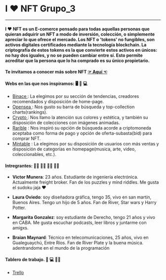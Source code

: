 
# I ❤️ NFT Grupo_3 
___
 #### I ❤️ NFT es un E-comerce pensado para todas aquellas personas que quieran adquirir un NFT a modo de inversión, colección, o simplemente apreciar lo que ofrece el mercado. Los NFT o 'tokens' no fungibles, son activos digitales certificados mediante la tecnología blockchain. La criptografía de estos tokens es la que convierte estos activos en únicos: no hay dos iguales, y no se pueden cambiar entre sí. Esto permite acreditar que la persona que lo ha comprado es su único propietario.




#### Te invitamos a conocer más sobre NFT   <a href = 'https://www.xataka.com/basics/que-nft-como-funcionan'>  ☞ Aquí ☜ </a> 


#### Webs en las que nos inspiramos: 🖥 📲 💻

+  <a href = 'https://www.binance.com/es-LA/nft/home' > Binace </a> : La elegimos por su sección de tendencias, creadores recomendados y disposición de home-page.
+  <a href = 'https://opensea.io/'> Opensea </a> : Nos gusto su barra de búsqueda y top-collection charts(rankings).
+ <a href = 'https://crypto.com/nft/marketplace'> Crypto </a> : Nos llamo la atención sus colores y estética, y también su disposición de colecciones con imágenes animadas.
+ <a href = 'https://rarible.com/'> Rarible</a> : Nos inspiró su opción de búsqueda acorde a criptomoneda aceptaba como forma de pago y opción de oferta-subasta(bid) para comprar NFT.
+ <a href = 'https://mintable.app/'> Mintable</a> : La elegimos por su disposición de usuarios con más ventas y disposición de categorías en homepage(musica, arte, video, coleccionables, etc.).


 #### Intregrantes: 👨‍💻 👩‍💻 👨‍💻 👩‍💻 

 + **Victor Munera**: 23 años. Estudiante de ingeniería electrónica. Actualmente freight broker. Fan de los puzzles y mind riddles. Me gusta el sudoku jaja ❤️

 + **Laura Oviedo**: soy diseñadora gráfica, tengo 35, vivo en san martín, Buenos Aires. Tengo un hijo de 5 años. Fan de River, Star wars y Harry Potter.

 + **Margarita Gonzalez**: soy estudiante de Derecho, tengo 21 años y vivo en CABA. Me gusta escuchar podcasts, leer libros y juntarme con amigxs.

 + **Braian Maynard**: Técnico en telecomunicaciones, 25 años, vivo en Gualeguaychú, Entre Ríos. Fan de River Plate y la buena música. adentrandome en el mundo de la programación 
 #### Tablero de trabajo. 📲 💻 👩‍💻 
 + <a href ='https://trello.com/b/FQjIuUeb/proyecto-integrador-sprint-1'> Trello </a>

